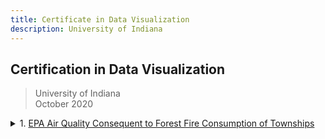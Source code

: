 ```yaml
---
title: Certificate in Data Visualization
description: University of Indiana
---
```


## **Certification in Data Visualization**<br/>
> University of Indiana  
> October 2020
  
<details>
  <summary>
    1. <a href="https://github.com/n8sean/portfolio/blob/master/IndianaUniversity_ProjectProposal_20-10-18.pdf">EPA Air Quality Consequent to Forest Fire Consumption of Townships</a>
  </summary>
  
<ul>
  <li>Develop a project proposal that will facilitate stakeholder decision making processes.</li>  
  <li>Project proposal: Develop various data visualization artifacts that give improved insight toward air quality scores based upon forest fire activity in the United States with particular interest in human initiated fire events and the unobserved impact of air quality metrics not visible to public scrutiny.</li>  
</ul>
</details>
